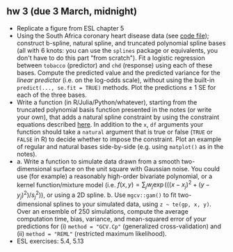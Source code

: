 ## hw 3 (due 3 March, midnight)

* Replicate a figure from ESL chapter 5
* Using the South Africa coronary heart disease data (see [code file](../code/southafrica.R)); construct b-spline, natural spline, and truncated polynomial spline bases (all with 6 knots: you can use the `splines` package or equivalents, you don't have to do this part "from scratch"). Fit a logistic regression between `tobacco` (predictor) and `chd` (response) using each of these bases. Compute the predicted value and the predicted variance for the *linear predictor* (i.e. on the log-odds scale), without using the built-in `predict(..., se.fit = TRUE)` methods.  Plot the predictions ± 1 SE for each of the three bases.
* Write a function (in R/Julia/Python/whatever), starting from the truncated polynomial basis function presented in the notes (or write your own), that adds a natural spline constraint by using the constraint equations described [here](https://stats.stackexchange.com/questions/172217/why-are-the-basis-functions-for-natural-cubic-splines-expressed-as-they-are-es). In addition to the `x`, `df` arguments your function should take a `natural` argument that is true or false (`TRUE` or `FALSE` in R) to decide whether to impose the constraint. Plot an example of regular and natural bases side-by-side (e.g. using `matplot()` as in the notes).
*  a. Write a function to simulate data drawn from a smooth two-dimensional surface on the unit square with Gaussian noise. You could use (for example) a reasonably high-order bivariate polynomial, or a kernel function/mixture model (i.e. $f(x,y) = \sum_j w_j \exp(((x-x_j)^2 + (y-y_j)^2)/s_j^2)$), or using a 2D spline.
b. Use `mgcv::gam()` to fit two-dimensional splines to your simulated data, using `z ~ te(gp, x, y)`. Over an ensemble of 250 simulations, compute the average computation time, bias, variance, and mean-squared error of your predictions for (i) `method = "GCV.Cp"` (generalized cross-validation) and (ii) `method = "REML"` (restricted maximum likelihood).
* ESL exercises: 5.4, 5.13
